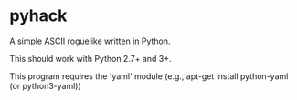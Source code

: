 pyhack
======

A simple ASCII roguelike written in Python.

This should work with Python 2.7+ and 3+. 

This program requires the 'yaml' module (e.g., apt-get install python-yaml (or python3-yaml))
